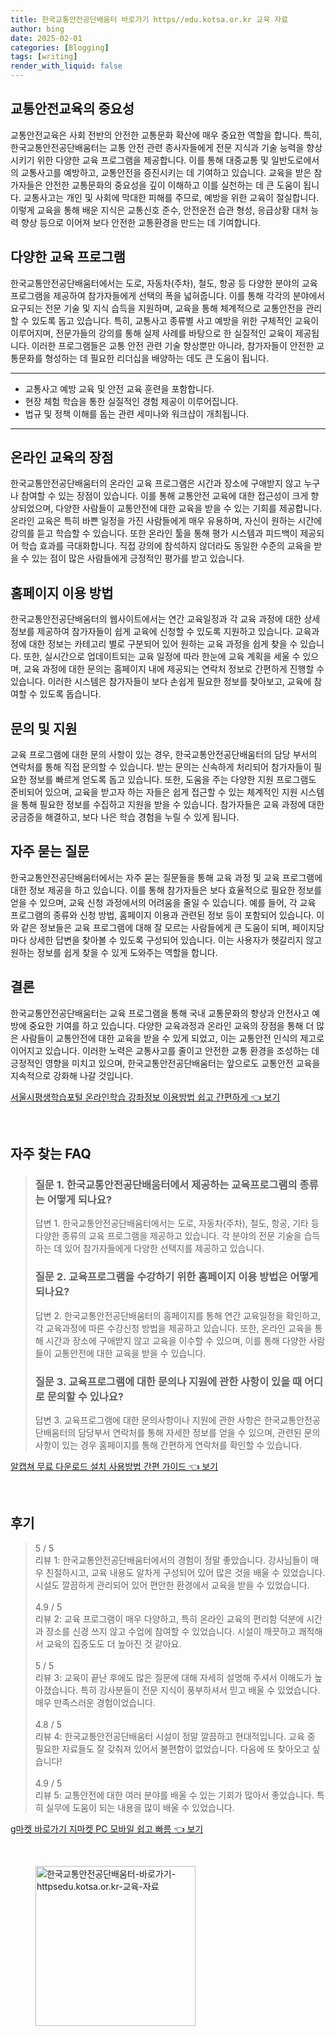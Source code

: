 ```yaml
---
title: 한국교통안전공단배움터 바로가기 https//edu.kotsa.or.kr 교육 자료
author: bing
date: 2025-02-01
categories: [Blogging]
tags: [writing]
render_with_liquid: false
---
```



<h2 id='교통안전교육의 중요성'>교통안전교육의 중요성</h2>

<p>교통안전교육은 사회 전반의 안전한 교통문화 확산에 매우 중요한 역할을 합니다. 특히, 한국교통안전공단배움터는 교통 안전 관련 종사자들에게 전문 지식과 기술 능력을 향상시키기 위한 다양한 교육 프로그램을 제공합니다. 이를 통해 대중교통 및 일반도로에서의 교통사고를 예방하고, 교통안전을 증진시키는 데 기여하고 있습니다. 교육을 받은 참가자들은 안전한 교통문화의 중요성을 깊이 이해하고 이를 실천하는 데 큰 도움이 됩니다. 교통사고는 개인 및 사회에 막대한 피해를 주므로, 예방을 위한 교육이 절실합니다. 이렇게 교육을 통해 배운 지식은 교통신호 준수, 안전운전 습관 형성, 응급상황 대처 능력 향상 등으로 이어져 보다 안전한 교통환경을 만드는 데 기여합니다.</p>

<h2 id='다양한 교육 프로그램'>다양한 교육 프로그램</h2>

<p>한국교통안전공단배움터에서는 도로, 자동차(주차), 철도, 항공 등 다양한 분야의 교육 프로그램을 제공하여 참가자들에게 선택의 폭을 넓혀줍니다. 이를 통해 각각의 분야에서 요구되는 전문 기술 및 지식 습득을 지원하며, 교육을 통해 체계적으로 교통안전을 관리할 수 있도록 돕고 있습니다. 특히, 교통사고 종류별 사고 예방을 위한 구체적인 교육이 이루어지며, 전문가들의 강의를 통해 실제 사례를 바탕으로 한 실질적인 교육이 제공됩니다. 이러한 프로그램들은 교통 안전 관련 기술 향상뿐만 아니라, 참가자들이 안전한 교통문화를 형성하는 데 필요한 리더십을 배양하는 데도 큰 도움이 됩니다.</p>

<hr />

<ul>
    <li>교통사고 예방 교육 및 안전 교육 훈련을 포함합니다.</li>
    <li>현장 체험 학습을 통한 실질적인 경험 제공이 이루어집니다.</li>
    <li>법규 및 정책 이해를 돕는 관련 세미나와 워크샵이 개최됩니다.</li>
</ul>

<hr />

<h2 id='온라인 교육의 장점'>온라인 교육의 장점</h2>

<p>한국교통안전공단배움터의 온라인 교육 프로그램은 시간과 장소에 구애받지 않고 누구나 참여할 수 있는 장점이 있습니다. 이를 통해 교통안전 교육에 대한 접근성이 크게 향상되었으며, 다양한 사람들이 교통안전에 대한 교육을 받을 수 있는 기회를 제공합니다. 온라인 교육은 특히 바쁜 일정을 가진 사람들에게 매우 유용하며, 자신이 원하는 시간에 강의를 듣고 학습할 수 있습니다. 또한 온라인 툴을 통해 평가 시스템과 피드백이 제공되어 학습 효과를 극대화합니다. 직접 강의에 참석하지 않더라도 동일한 수준의 교육을 받을 수 있는 점이 많은 사람들에게 긍정적인 평가를 받고 있습니다.</p>

<h2 id='홈페이지 이용 방법'>홈페이지 이용 방법</h2>

<p>한국교통안전공단배움터의 웹사이트에서는 연간 교육일정과 각 교육 과정에 대한 상세 정보를 제공하여 참가자들이 쉽게 교육에 신청할 수 있도록 지원하고 있습니다. 교육과정에 대한 정보는 카테고리 별로 구분되어 있어 원하는 교육 과정을 쉽게 찾을 수 있습니다. 또한, 실시간으로 업데이트되는 교육 일정에 따라 한눈에 교육 계획을 세울 수 있으며, 교육 과정에 대한 문의는 홈페이지 내에 제공되는 연락처 정보로 간편하게 진행할 수 있습니다. 이러한 시스템은 참가자들이 보다 손쉽게 필요한 정보를 찾아보고, 교육에 참여할 수 있도록 돕습니다.</p>

<h2 id='문의 및 지원'>문의 및 지원</h2>

<p>교육 프로그램에 대한 문의 사항이 있는 경우, 한국교통안전공단배움터의 담당 부서의 연락처를 통해 직접 문의할 수 있습니다. 받는 문의는 신속하게 처리되어 참가자들이 필요한 정보를 빠르게 얻도록 돕고 있습니다. 또한, 도움을 주는 다양한 지원 프로그램도 준비되어 있으며, 교육을 받고자 하는 자들은 쉽게 접근할 수 있는 체계적인 지원 시스템을 통해 필요한 정보를 수집하고 지원을 받을 수 있습니다. 참가자들은 교육 과정에 대한 궁금증을 해결하고, 보다 나은 학습 경험을 누릴 수 있게 됩니다.</p>

<h2 id='자주 묻는 질문'>자주 묻는 질문</h2>

<p>한국교통안전공단배움터에서는 자주 묻는 질문들을 통해 교육 과정 및 교육 프로그램에 대한 정보 제공을 하고 있습니다. 이를 통해 참가자들은 보다 효율적으로 필요한 정보를 얻을 수 있으며, 교육 신청 과정에서의 어려움을 줄일 수 있습니다. 예를 들어, 각 교육 프로그램의 종류와 신청 방법, 홈페이지 이용과 관련된 정보 등이 포함되어 있습니다. 이와 같은 정보들은 교육 프로그램에 대해 잘 모르는 사람들에게 큰 도움이 되며, 페이지당마다 상세한 답변을 찾아볼 수 있도록 구성되어 있습니다. 이는 사용자가 헷갈리지 않고 원하는 정보를 쉽게 찾을 수 있게 도와주는 역할을 합니다.</p>

<h2 id='결론'>결론</h2>

<p>한국교통안전공단배움터는 교육 프로그램을 통해 국내 교통문화의 향상과 안전사고 예방에 중요한 기여를 하고 있습니다. 다양한 교육과정과 온라인 교육의 장점을 통해 더 많은 사람들이 교통안전에 대한 교육을 받을 수 있게 되었고, 이는 교통안전 인식의 제고로 이어지고 있습니다. 이러한 노력은 교통사고를 줄이고 안전한 교통 환경을 조성하는 데 긍정적인 영향을 미치고 있으며, 한국교통안전공단배움터는 앞으로도 교통안전 교육을 지속적으로 강화해 나갈 것입니다.</p>


<p><a class="click-button" title="서울시평생학습포털 온라인학습 강좌정보 이용방법 쉽고 간편하게" href="https://greenforu.github.io/posts/%EC%84%9C%EC%9A%B8%EC%8B%9C%ED%8F%89%EC%83%9D%ED%95%99%EC%8A%B5%ED%8F%AC%ED%84%B8-%EC%98%A8%EB%9D%BC%EC%9D%B8%ED%95%99%EC%8A%B5-%EA%B0%95%EC%A2%8C%EC%A0%95%EB%B3%B4-%EC%9D%B4%EC%9A%A9%EB%B0%A9%EB%B2%95-%EC%89%BD%EA%B3%A0-%EA%B0%84%ED%8E%B8%ED%95%98%EA%B2%8C/" rel="dofollow">서울시평생학습포털 온라인학습 강좌정보 이용방법 쉽고 간편하게 👈 보기</a></p><br>
<h2 id='자주_찾는_FAQ'>자주 찾는 FAQ</h2>
<div itemscope="" itemtype="https://schema.org/FAQPage"> 
<blockquote> 
<div itemscope="" itemprop="mainEntity" itemtype="https://schema.org/Question"> 
<h3 itemprop="name">질문 1. 한국교통안전공단배움터에서 제공하는 교육프로그램의 종류는 어떻게 되나요?</h3> 
<div itemscope="" itemprop="acceptedAnswer" itemtype="https://schema.org/Answer"> 
<span itemprop="text"> 
<p>답변 1. 한국교통안전공단배움터에서는 도로, 자동차(주차), 철도, 항공, 기타 등 다양한 종류의 교육 프로그램을 제공하고 있습니다. 각 분야의 전문 기술을 습득하는 데 있어 참가자들에게 다양한 선택지를 제공하고 있습니다.</p> 
</span> 
</div> 
</div> 
<div itemscope="" itemprop="mainEntity" itemtype="https://schema.org/Question"> 
<h3 itemprop="name">질문 2. 교육프로그램을 수강하기 위한 홈페이지 이용 방법은 어떻게 되나요?</h3> 
<div itemscope="" itemprop="acceptedAnswer" itemtype="https://schema.org/Answer"> 
<span itemprop="text"> 
<p>답변 2. 한국교통안전공단배움터의 홈페이지를 통해 연간 교육일정을 확인하고, 각 교육과정에 따른 수강신청 방법을 제공하고 있습니다. 또한, 온라인 교육을 통해 시간과 장소에 구애받지 않고 교육을 이수할 수 있으며, 이를 통해 다양한 사람들이 교통안전에 대한 교육을 받을 수 있습니다.</p> 
</span> 
</div> 
</div> 
<div itemscope="" itemprop="mainEntity" itemtype="https://schema.org/Question"> 
<h3 itemprop="name">질문 3. 교육프로그램에 대한 문의나 지원에 관한 사항이 있을 때 어디로 문의할 수 있나요?</h3> 
<div itemscope="" itemprop="acceptedAnswer" itemtype="https://schema.org/Answer"> 
<span itemprop="text"> 
<p>답변 3. 교육프로그램에 대한 문의사항이나 지원에 관한 사항은 한국교통안전공단배움터의 담당부서 연락처를 통해 자세한 정보를 얻을 수 있으며, 관련된 문의사항이 있는 경우 홈페이지를 통해 간편하게 연락처를 확인할 수 있습니다.</p> 
</span> 
</div> 
</div> 
</blockquote> 
</div>
<p><a class="click-button" title="알캡쳐 무료 다운로드 설치 사용방법 간편 가이드" href="https://greenforu.github.io/posts/%EC%95%8C%EC%BA%A1%EC%B3%90-%EB%AC%B4%EB%A3%8C-%EB%8B%A4%EC%9A%B4%EB%A1%9C%EB%93%9C-%EC%84%A4%EC%B9%98-%EC%82%AC%EC%9A%A9%EB%B0%A9%EB%B2%95-%EA%B0%84%ED%8E%B8-%EA%B0%80%EC%9D%B4%EB%93%9C/" rel="dofollow">알캡쳐 무료 다운로드 설치 사용방법 간편 가이드 👈 보기</a></p><br>
<h2 id='후기'>후기</h2>
<div itemscope itemtype="https://schema.org/Product">
  <blockquote>
  <div itemprop="review" itemscope itemtype="https://schema.org/Review">
      <div itemprop="reviewRating" itemscope itemtype="https://schema.org/Rating"> <span itemprop="ratingValue">5</span> / <span itemprop="bestRating">5</span> </div>
      <span itemprop="reviewBody">리뷰 1: 한국교통안전공단배움터에서의 경험이 정말 좋았습니다. 강사님들이 매우 친절하시고, 교육 내용도 알차게 구성되어 있어 많은 것을 배울 수 있었습니다. 시설도 깔끔하게 관리되어 있어 편안한 환경에서 교육을 받을 수 있었습니다.</span>
  </div>
  <br>
  <div itemprop="review" itemscope itemtype="https://schema.org/Review">
      <div itemprop="reviewRating" itemscope itemtype="https://schema.org/Rating"> <span itemprop="ratingValue">4.9</span> / <span itemprop="bestRating">5</span> </div>
      <span itemprop="reviewBody">리뷰 2: 교육 프로그램이 매우 다양하고, 특히 온라인 교육의 편리함 덕분에 시간과 장소를 신경 쓰지 않고 수업에 참여할 수 있었습니다. 시설이 깨끗하고 쾌적해서 교육의 집중도도 더 높아진 것 같아요.</span>
  </div>
  <br>
  <div itemprop="review" itemscope itemtype="https://schema.org/Review">
      <div itemprop="reviewRating" itemscope itemtype="https://schema.org/Rating"> <span itemprop="ratingValue">5</span> / <span itemprop="bestRating">5</span> </div>
      <span itemprop="reviewBody">리뷰 3: 교육이 끝난 후에도 많은 질문에 대해 자세히 설명해 주셔서 이해도가 높아졌습니다. 특히 강사분들이 전문 지식이 풍부하셔서 믿고 배울 수 있었습니다. 매우 만족스러운 경험이었습니다.</span>
  </div>
  <br>
  <div itemprop="review" itemscope itemtype="https://schema.org/Review">
      <div itemprop="reviewRating" itemscope itemtype="https://schema.org/Rating"> <span itemprop="ratingValue">4.8</span> / <span itemprop="bestRating">5</span> </div>
      <span itemprop="reviewBody">리뷰 4: 한국교통안전공단배움터 시설이 정말 깔끔하고 현대적입니다. 교육 중 필요한 자료들도 잘 갖춰져 있어서 불편함이 없었습니다. 다음에 또 찾아오고 싶습니다!</span>
  </div>
  <br>
  <div itemprop="review" itemscope itemtype="https://schema.org/Review">
      <div itemprop="reviewRating" itemscope itemtype="https://schema.org/Rating"> <span itemprop="ratingValue">4.9</span> / <span itemprop="bestRating">5</span> </div>
      <span itemprop="reviewBody">리뷰 5: 교통안전에 대한 여러 분야를 배울 수 있는 기회가 많아서 좋았습니다. 특히 실무에 도움이 되는 내용을 많이 배울 수 있었습니다.</span>
  </div>
  </blockquote>
</div>
<p><a class="click-button" title="g마켓 바로가기 지마켓 PC 모바일 쉽고 빠름" href="https://greenforu.github.io/posts/g%EB%A7%88%EC%BC%93-%EB%B0%94%EB%A1%9C%EA%B0%80%EA%B8%B0-%EC%A7%80%EB%A7%88%EC%BC%93-PC-%EB%AA%A8%EB%B0%94%EC%9D%BC-%EC%89%BD%EA%B3%A0-%EB%B9%A0%EB%A6%84/" rel="dofollow">g마켓 바로가기 지마켓 PC 모바일 쉽고 빠름 👈 보기</a></p><br>
<figure class="image"><img src="https://greenforu.github.io/assets/img/thumbnail/한국교통안전공단배움터-바로가기-httpsedu.kotsa.or.kr-교육-자료.webp" alt="한국교통안전공단배움터-바로가기-httpsedu.kotsa.or.kr-교육-자료" width="256" height="256"></figure>